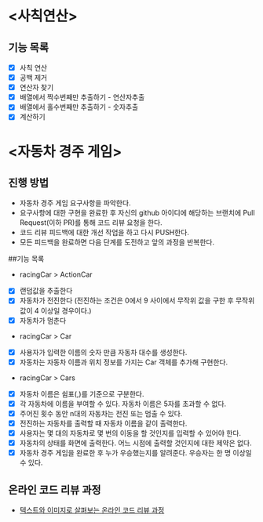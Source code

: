 # <사칙연산>

## 기능 목록

- [x] 사칙 연산
- [x] 공백 제거
- [x] 연산자 찾기
- [x] 배열에서 짝수번째만 추출하기 - 연산자추출
- [x] 배열에서 홀수번째만 추출하기 - 숫자추출
- [x] 계산하기

# <자동차 경주 게임>

## 진행 방법
* 자동차 경주 게임 요구사항을 파악한다.
* 요구사항에 대한 구현을 완료한 후 자신의 github 아이디에 해당하는 브랜치에 Pull Request(이하 PR)를 통해 코드 리뷰 요청을 한다.
* 코드 리뷰 피드백에 대한 개선 작업을 하고 다시 PUSH한다.
* 모든 피드백을 완료하면 다음 단계를 도전하고 앞의 과정을 반복한다.

##기능 목록
- racingCar > ActionCar
- [x] 랜덤값을 추출한다
- [x] 자동차가 전진한다 (전진하는 조건은 0에서 9 사이에서 무작위 값을 구한 후 무작위 값이 4 이상일 경우이다.)
- [x] 자동차가 멈춘다
- racingCar > Car
- [x] 사용자가 입력한 이름의 숫자 만큼 자동차 대수를 생성한다.
- [x] 자동차는 자동차 이름과 위치 정보를 가지는 Car 객체를 추가해 구현한다.
- racingCar > Cars
- [x] 자동차 이름은 쉼표(,)를 기준으로 구분한다.
- [x] 각 자동차에 이름을 부여할 수 있다. 자동차 이름은 5자를 초과할 수 없다.
- [x] 주어진 횟수 동안 n대의 자동차는 전진 또는 멈출 수 있다.
- [x] 전진하는 자동차를 출력할 때 자동차 이름을 같이 출력한다.
- [x] 사용자는 몇 대의 자동차로 몇 번의 이동을 할 것인지를 입력할 수 있어야 한다.
- [x] 자동차의 상태를 화면에 출력한다. 어느 시점에 출력할 것인지에 대한 제약은 없다.
- [x] 자동차 경주 게임을 완료한 후 누가 우승했는지를 알려준다. 우승자는 한 명 이상일 수 있다.

## 온라인 코드 리뷰 과정
* [텍스트와 이미지로 살펴보는 온라인 코드 리뷰 과정](https://github.com/next-step/nextstep-docs/tree/master/codereview)